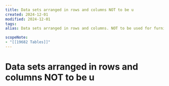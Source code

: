 ```yaml
---
title: Data sets arranged in rows and columns NOT to be u
created: 2024-12-01
modified: 2024-12-01
tags: 
alias: Data sets arranged in rows and columns. NOT to be used for furniture.

scopeNote:
- "[[19682 Tables]]"
---
```

# Data sets arranged in rows and columns NOT to be u
